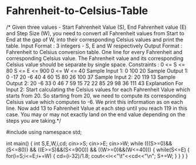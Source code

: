 # Fahrenheit-to-Celsius-Table
/* Given three values - Start Fahrenheit Value (S), End Fahrenheit value (E) and Step Size (W), you need to convert all Fahrenheit values from Start to End at the gap of W, into their corresponding Celsius values and print the table.
Input Format :
3 integers - S, E and W respectively 
Output Format :
Fahrenheit to Celsius conversion table. One line for every Fahrenheit and corresponding Celsius value. The Fahrenheit value and its corresponding Celsius value should be separate by single space.
Constraints :
0 <= S <= 80
S <= E <=  900
0 <= W <= 40 
Sample Input 1:
0 
100 
20
Sample Output 1:
0   -17
20  -6
40  4
60  15
80  26
100 37
Sample Input 2:
20
119
13
Sample Output 2:
20  -6
33  0 
46  7
59  15
72  22
85  29
98  36
111 43
Explanation For Input 2:
Start calculating the Celsius values for each Fahrenheit Value which starts from 20.
So starting from 20, we need to compute its corresponding Celsius value which computes to -6. 
We print this information as <Fahrenheit Value> <a single space> <Celsius Value> on each line. 
  Now add 13 to Fahrenheit Value at each step until you reach 119 in this case. 
You may or may not exactly land on the end value depending on the steps you are taking.*/
  
  
  
  #include<iostream>
using namespace std;

int main()
{
int S,E,W,i,cd;
cin>>S;
cin>>E;
cin>>W;
while (((S>=0)&&(S<=80)) && ((E>=S)&&(S<=900)) && ((W>=0)&&(W<=40)))
{
while(S<=E)
{
for(i=S;i<=E;i+=W)
{
cd=(i-32)/1.8;
cout<<i<<"\t"<<cd<<"\n";
S+=W;
}
}
}
}

  
  
  
  
  
  
  
  
  
  
